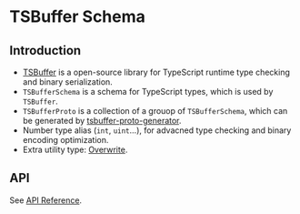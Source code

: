 # TSBuffer Schema

## Introduction
- [TSBuffer](https://github.com/k8w/tsbuffer) is a open-source library for TypeScript runtime type checking and binary serialization.
- `TSBufferSchema` is a schema for TypeScript types, which is used by `TSBuffer`.
- `TSBufferProto` is a collection of a grouop of `TSBufferSchema`, which can be generated by [tsbuffer-proto-generator](https://github.com/k8w/tsbuffer-proto-generator).
- Number type alias (`int`, `uint`...), for advacned type checking and binary encoding optimization.
- Extra utility type: [Overwrite](docs/api/tsbuffer-schema.overwrite.md).

## API
See [API Reference](./docs/api/tsbuffer-schema.md).